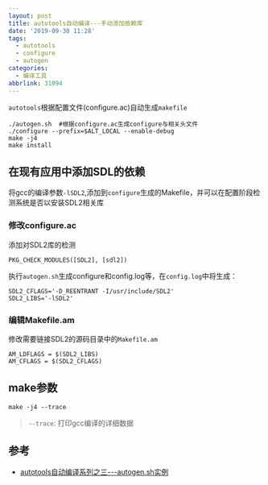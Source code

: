 ```yaml
---
layout: post
title: autotools自动编译---手动添加依赖库
date: '2019-09-30 11:28'
tags:
  - autotools
  - configure
  - autogen
categories:
  - 编译工具
abbrlink: 31094
---
```


`autotools`根据配置文件(configure.ac)自动生成`makefile`

<!--more-->

```
./autogen.sh  #根据configure.ac生成configure与相关头文件
./configure --prefix=$ALT_LOCAL --enable-debug
make -j4
make install
```

## 在现有应用中添加SDL的依赖

将gcc的编译参数`-lSDL2`,添加到`configure`生成的Makefile，并可以在配置阶段检测系统是否以安装SDL2相关库

### 修改configure.ac

添加对SDL2库的检测
```
PKG_CHECK_MODULES([SDL2], [sdl2])
```

执行`autogen.sh`生成configure和config.log等，在`config.log`中将生成：
```
SDL2_CFLAGS='-D_REENTRANT -I/usr/include/SDL2'
SDL2_LIBS='-lSDL2'
```
### 编辑Makefile.am

修改需要链接SDL2的源码目录中的`Makefile.am`
```
AM_LDFLAGS = $(SDL2_LIBS)
AM_CFLAGS = $(SDL2_CFLAGS)
```

## make参数

```
make -j4 --trace
```
> `--trace`: 打印gcc编译的详细数据

## 参考

- [autotools自动编译系列之三---autogen.sh实例](https://blog.csdn.net/kongshuai19900505/article/details/79104442)
